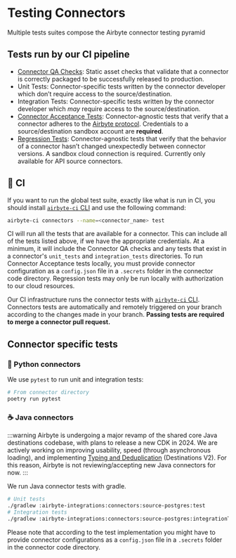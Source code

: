 # Testing Connectors

Multiple tests suites compose the Airbyte connector testing pyramid

## Tests run by our CI pipeline

- [Connector QA Checks](https://docs.airbyte.com/contributing-to-airbyte/resources/qa-checks): Static asset checks that validate that a connector is correctly packaged to be successfully released to production.
- Unit Tests: Connector-specific tests written by the connector developer which don’t require access to the source/destination.
- Integration Tests: Connector-specific tests written by the connector developer which _may_ require access to the source/destination.
- [Connector Acceptance Tests](https://docs.airbyte.com/connector-development/testing-connectors/connector-acceptance-tests-reference/): Connector-agnostic tests that verify that a connector adheres to the [Airbyte protocol](https://docs.airbyte.com/understanding-airbyte/airbyte-protocol). Credentials to a source/destination sandbox account are **required**.
- [Regression Tests](https://github.com/airbytehq/airbyte/tree/master/airbyte-ci/connectors/live-tests): Connector-agnostic tests that verify that the behavior of a connector hasn’t changed unexpectedly between connector versions. A sandbox cloud connection is required. Currently only available for API source connectors.


## 🤖 CI

If you want to run the global test suite, exactly like what is run in CI, you should install [`airbyte-ci` CLI](https://github.com/airbytehq/airbyte/blob/master/airbyte-ci/connectors/pipelines/README.md) and use the following command:

```bash
airbyte-ci connectors --name=<connector_name> test
```

CI will run all the tests that are available for a connector. This can include all of the tests listed above, if we have the appropriate credentials. At a minimum, it will include the Connector QA checks and any tests that exist in a connector's `unit_tests` and `integration_tests` directories.
To run Connector Acceptance tests locally, you must provide connector configuration as a `config.json` file in a `.secrets` folder in the connector code directory.
Regression tests may only be run locally with authorization to our cloud resources.

Our CI infrastructure runs the connector tests with [`airbyte-ci` CLI](https://github.com/airbytehq/airbyte/blob/master/airbyte-ci/connectors/pipelines/README.md). Connectors tests are automatically and remotely triggered on your branch according to the changes made in your branch.
**Passing tests are required to merge a connector pull request.**

## Connector specific tests

### 🐍 Python connectors

We use `pytest` to run unit and integration tests:

```bash
# From connector directory
poetry run pytest
```

### ☕ Java connectors

:::warning
Airbyte is undergoing a major revamp of the shared core Java destinations codebase, with plans to release a new CDK in 2024.
We are actively working on improving usability, speed (through asynchronous loading), and implementing [Typing and Deduplication](/platform/using-airbyte/core-concepts/typing-deduping) (Destinations V2).
For this reason, Airbyte is not reviewing/accepting new Java connectors for now.
:::

We run Java connector tests with gradle.

```bash
# Unit tests
./gradlew :airbyte-integrations:connectors:source-postgres:test
# Integration tests
./gradlew :airbyte-integrations:connectors:source-postgres:integrationTestJava
```

Please note that according to the test implementation you might have to provide connector configurations as a `config.json` file in a `.secrets` folder in the connector code directory.

